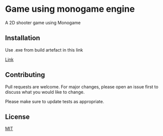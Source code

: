 # Game using monogame engine


A 2D shooter game using Monogame
## Installation
Use .exe from build artefact in this link 

[Link](https://github.com/tristanblc/2DGameMonogame/releases/tag/50_1)
## Contributing

Pull requests are welcome. For major changes, please open an issue first
to discuss what you would like to change.

Please make sure to update tests as appropriate.

## License

[MIT](https://choosealicense.com/licenses/mit/)